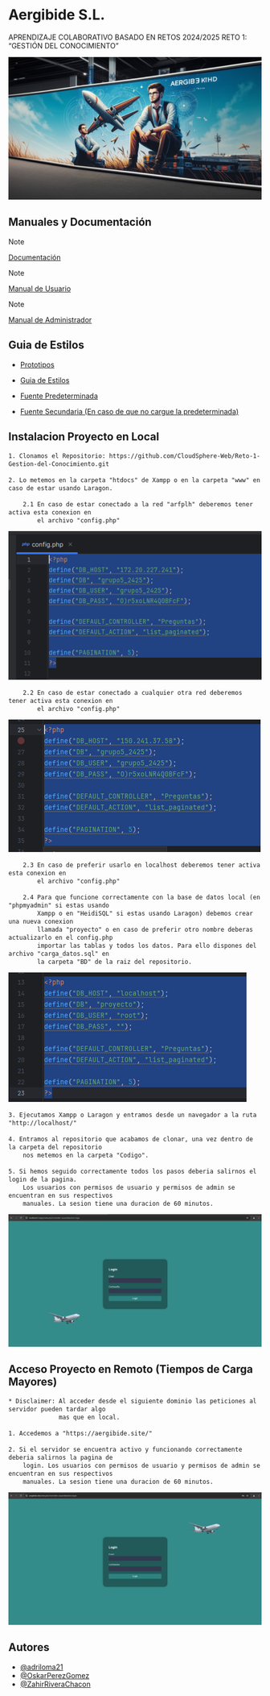 # Aergibide S.L.

APRENDIZAJE COLABORATIVO BASADO EN RETOS 2024/2025 RETO 1: “GESTIÓN DEL CONOCIMIENTO”

![Logo](https://github.com/CloudSphere-Web/Reto-1-Gestion-del-Conocimiento/blob/main/Utiles/banner%20aergibide.jpg?raw=true)

## Manuales y Documentación

> [!NOTE]
> [Documentación](https://github.com/CloudSphere-Web/Reto-1-Gestion-del-Conocimiento/blob/8c04880abc5075f1da4d755f3c038bad96034ef9/Documentaci%C3%B3n%2C%20presentaci%C3%B3n%20y%20manuales/Documentaci%C3%B3n.pdf)

> [!NOTE]
> [Manual de Usuario](https://github.com/CloudSphere-Web/Reto-1-Gestion-del-Conocimiento/blob/8c04880abc5075f1da4d755f3c038bad96034ef9/Documentaci%C3%B3n%2C%20presentaci%C3%B3n%20y%20manuales/Manual%20de%20Usuario.pdf)

> [!NOTE]
> [Manual de Administrador](https://github.com/CloudSphere-Web/Reto-1-Gestion-del-Conocimiento/blob/8c04880abc5075f1da4d755f3c038bad96034ef9/Documentaci%C3%B3n%2C%20presentaci%C3%B3n%20y%20manuales/Manual%20de%20Administrador.pdf)

## Guia de Estilos

- [Prototipos](https://www.figma.com/design/unWJXWA3r8w7IQXHQUwNX0/Aergibide?node-id=0-1)

- [Guia de Estilos](https://www.figma.com/design/unWJXWA3r8w7IQXHQUwNX0/Aergibide?node-id=6-2)

- [Fuente Predeterminada](https://fonts.google.com/specimen/Lato)

- [Fuente Secundaria (En caso de que no cargue la predeterminada)](https://fonts.google.com/specimen/Montserrat)

## Instalacion Proyecto en Local

    1. Clonamos el Repositorio: https://github.com/CloudSphere-Web/Reto-1-Gestion-del-Conocimiento.git

    2. Lo metemos en la carpeta "htdocs" de Xampp o en la carpeta "www" en caso de estar usando Laragon.

        2.1 En caso de estar conectado a la red "arfplh" deberemos tener activa esta conexion en
            el archivo "config.php"
            
![ConexionArfplh](https://github.com/CloudSphere-Web/Reto-1-Gestion-del-Conocimiento/blob/main/Utiles/conexion-arfplh.PNG?raw=true)
    
        2.2 En caso de estar conectado a cualquier otra red deberemos tener activa esta conexion en
            el archivo "config.php"

![conexionCualquiera](https://github.com/CloudSphere-Web/Reto-1-Gestion-del-Conocimiento/blob/main/Utiles/conexion-otra-red.PNG?raw=true)

        2.3 En caso de preferir usarlo en localhost deberemos tener activa esta conexion en
            el archivo "config.php"

        2.4 Para que funcione correctamente con la base de datos local (en "phpmyadmin" si estas usando 
            Xampp o en "HeidiSQL" si estas usando Laragon) debemos crear una nueva conexion 
            llamada "proyecto" o en caso de preferir otro nombre deberas actualizarlo en el config.php
            importar las tablas y todos los datos. Para ello dispones del archivo "carga_datos.sql" en 
            la carpeta "BD" de la raiz del repositorio.

![conexionLocal](https://github.com/CloudSphere-Web/Reto-1-Gestion-del-Conocimiento/blob/main/Utiles/conexion-local.png?raw=true)

    3. Ejecutamos Xampp o Laragon y entramos desde un navegador a la ruta "http://localhost/"

    4. Entramos al repositorio que acabamos de clonar, una vez dentro de la carpeta del repositorio 
        nos metemos en la carpeta "Codigo".

    5. Si hemos seguido correctamente todos los pasos deberia salirnos el login de la pagina. 
        Los usuarios con permisos de usuario y permisos de admin se encuentran en sus respectivos
        manuales. La sesion tiene una duracion de 60 minutos.

![exito](https://github.com/CloudSphere-Web/Reto-1-Gestion-del-Conocimiento/blob/main/Utiles/exito.PNG?raw=true)

## Acceso Proyecto en Remoto (Tiempos de Carga Mayores)

    * Disclaimer: Al acceder desde el siguiente dominio las peticiones al servidor pueden tardar algo 
                  mas que en local.

    1. Accedemos a "https://aergibide.site/"

    2. Si el servidor se encuentra activo y funcionando correctamente deberia salirnos la pagina de 
        login. Los usuarios con permisos de usuario y permisos de admin se encuentran en sus respectivos
        manuales. La sesion tiene una duracion de 60 minutos.

![exito](https://github.com/CloudSphere-Web/Reto-1-Gestion-del-Conocimiento/blob/main/Utiles/exito-remoto.PNG?raw=true)


## Autores

- [@adriloma21](https://github.com/adriloma21)
- [@OskarPerezGomez](https://github.com/OskarPerezGomez)
- [@ZahirRiveraChacon](https://github.com/ZahirRiveraChacon)
